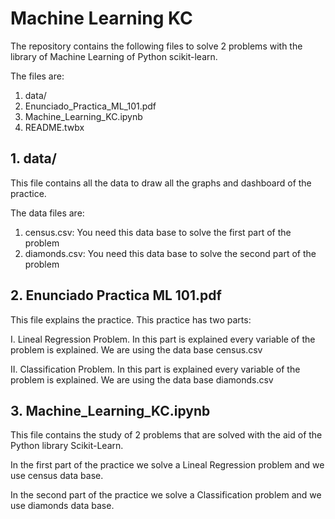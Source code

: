 # Machine Learning KC

The repository contains the following files to solve 2 problems with the library of Machine Learning of Python scikit-learn.

The files are:
  1. data/
  2. Enunciado_Practica_ML_101.pdf
  3. Machine_Learning_KC.ipynb
  4. README.twbx
 
## 1. data/

This file contains all the data to draw all the graphs and dashboard of the practice.

The data files are:
  1. census.csv: You need this data base to solve the first part of the problem
  2. diamonds.csv: You need this data base to solve the second part of the problem 
 

## 2. Enunciado Practica ML 101.pdf

This file explains the practice. This practice has two parts:

 I. Lineal Regression Problem. In this part is explained every variable of the problem is explained. We are using the data base census.csv
 
 II. Classification Problem. In this part is explained every variable of the problem is explained. We are using the data base diamonds.csv

## 3. Machine_Learning_KC.ipynb

This file contains the study of 2 problems that are solved with the aid of the Python library Scikit-Learn. 

In the first part of the practice we solve a Lineal Regression problem and we use census data base.

In the second part of the practice we solve a Classification problem and we use diamonds data base.


